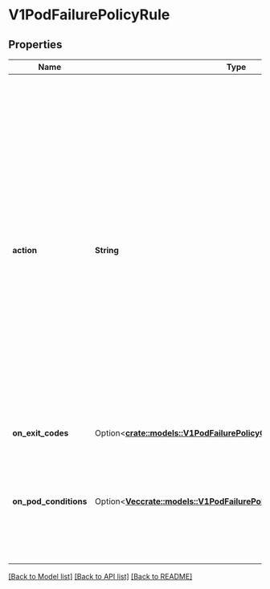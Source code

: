 # V1PodFailurePolicyRule

## Properties

Name | Type | Description | Notes
------------ | ------------- | ------------- | -------------
**action** | **String** | Specifies the action taken on a pod failure when the requirements are satisfied. Possible values are:  - FailJob: indicates that the pod's job is marked as Failed and all   running pods are terminated. - FailIndex: indicates that the pod's index is marked as Failed and will   not be restarted.   This value is beta-level. It can be used when the   `JobBackoffLimitPerIndex` feature gate is enabled (enabled by default). - Ignore: indicates that the counter towards the .backoffLimit is not   incremented and a replacement pod is created. - Count: indicates that the pod is handled in the default way - the   counter towards the .backoffLimit is incremented. Additional values are considered to be added in the future. Clients should react to an unknown action by skipping the rule. | 
**on_exit_codes** | Option<[**crate::models::V1PodFailurePolicyOnExitCodesRequirement**](v1.PodFailurePolicyOnExitCodesRequirement.md)> |  | [optional]
**on_pod_conditions** | Option<[**Vec<crate::models::V1PodFailurePolicyOnPodConditionsPattern>**](v1.PodFailurePolicyOnPodConditionsPattern.md)> | Represents the requirement on the pod conditions. The requirement is represented as a list of pod condition patterns. The requirement is satisfied if at least one pattern matches an actual pod condition. At most 20 elements are allowed. | [optional]

[[Back to Model list]](../README.md#documentation-for-models) [[Back to API list]](../README.md#documentation-for-api-endpoints) [[Back to README]](../README.md)


